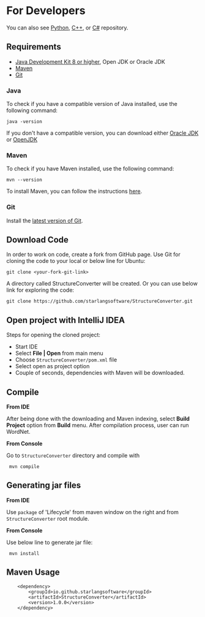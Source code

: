 For Developers
============

You can also see [Python](https://github.com/starlangsoftware/StructureConverter-Py), [C++](https://github.com/starlangsoftware/StructureConverter-CPP), or [C#](https://github.com/starlangsoftware/StructureConverter-CS) repository.

## Requirements

* [Java Development Kit 8 or higher](#java), Open JDK or Oracle JDK
* [Maven](#maven)
* [Git](#git)

### Java 

To check if you have a compatible version of Java installed, use the following command:

    java -version
    
If you don't have a compatible version, you can download either [Oracle JDK](https://www.oracle.com/technetwork/java/javase/downloads/jdk8-downloads-2133151.html) or [OpenJDK](https://openjdk.java.net/install/)    

### Maven
To check if you have Maven installed, use the following command:

    mvn --version
    
To install Maven, you can follow the instructions [here](https://maven.apache.org/install.html).      

### Git

Install the [latest version of Git](https://git-scm.com/book/en/v2/Getting-Started-Installing-Git).

## Download Code

In order to work on code, create a fork from GitHub page. 
Use Git for cloning the code to your local or below line for Ubuntu:

	git clone <your-fork-git-link>

A directory called StructureConverter will be created. Or you can use below link for exploring the code:

	git clone https://github.com/starlangsoftware/StructureConverter.git

## Open project with IntelliJ IDEA

Steps for opening the cloned project:

* Start IDE
* Select **File | Open** from main menu
* Choose `StructureConverter/pom.xml` file
* Select open as project option
* Couple of seconds, dependencies with Maven will be downloaded. 


## Compile

**From IDE**

After being done with the downloading and Maven indexing, select **Build Project** option from **Build** menu. After compilation process, user can run WordNet.

**From Console**

Go to `StructureConverter` directory and compile with 

     mvn compile 

## Generating jar files

**From IDE**

Use `package` of 'Lifecycle' from maven window on the right and from `StructureConverter` root module.

**From Console**

Use below line to generate jar file:

     mvn install

## Maven Usage

        <dependency>
            <groupId>io.github.starlangsoftware</groupId>
            <artifactId>StructureConverter</artifactId>
            <version>1.0.0</version>
        </dependency>

